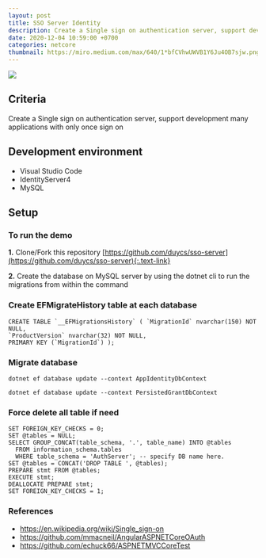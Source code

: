 ```yaml
---
layout: post
title: SSO Server Identity
description: Create a Single sign on authentication server, support development many applications with only once sign on
date: 2020-12-04 10:59:00 +0700
categories: netcore
thumbnail: https://miro.medium.com/max/640/1*bfCVhwUWVB1Y6Ju4OB7sjw.png
---
```


![](https://miro.medium.com/max/640/1*bfCVhwUWVB1Y6Ju4OB7sjw.png)

## Criteria
Create a Single sign on authentication server, support development many applications with only once sign on

## Development environment
- Visual Studio Code
- IdentityServer4
- MySQL

## Setup

### To run the demo

**1.** Clone/Fork this repository
[https://github.com/duycs/sso-server](https://github.com/duycs/sso-server){:.text-link}

**2.** Create the database on MySQL server by using the dotnet cli to run the migrations from within the command

### Create EFMigrateHistory table at each database
```
CREATE TABLE `__EFMigrationsHistory` ( `MigrationId` nvarchar(150) NOT NULL, 
`ProductVersion` nvarchar(32) NOT NULL, 
PRIMARY KEY (`MigrationId`) );
```

### Migrate database

<pre><code>dotnet ef database update --context AppIdentityDbContext</code></pre>
<pre><code>dotnet ef database update --context PersistedGrantDbContext</code></pre>

### Force delete all table if need
```
SET FOREIGN_KEY_CHECKS = 0; 
SET @tables = NULL;
SELECT GROUP_CONCAT(table_schema, '.', table_name) INTO @tables
  FROM information_schema.tables 
  WHERE table_schema = 'AuthServer'; -- specify DB name here.
SET @tables = CONCAT('DROP TABLE ', @tables);
PREPARE stmt FROM @tables;
EXECUTE stmt;
DEALLOCATE PREPARE stmt;
SET FOREIGN_KEY_CHECKS = 1; 
```

### References
- https://en.wikipedia.org/wiki/Single_sign-on
- https://github.com/mmacneil/AngularASPNETCoreOAuth
- https://github.com/echuck66/ASPNETMVCCoreTest
